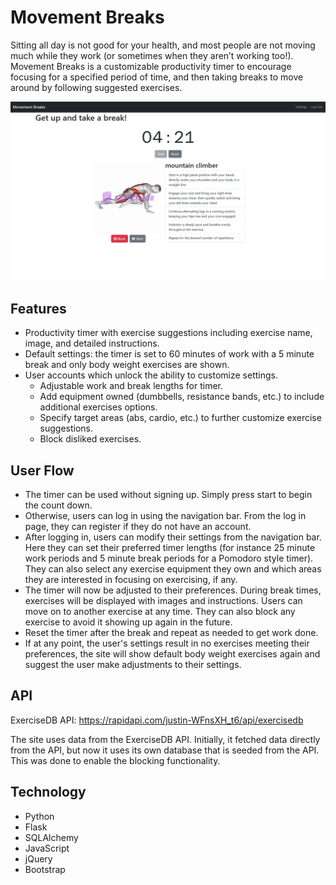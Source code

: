 # Movement Breaks
Sitting all day is not good for your health, and most people are not moving much while they work (or sometimes when they aren’t working too!). Movement Breaks is a customizable productivity timer to encourage focusing for a specified period of time, and then taking breaks to move around by following suggested exercises. 

![Image of Movement Breaks](project_info/screenshot.png "Movement Breaks")

## Features
* Productivity timer with exercise suggestions including exercise name, image, and detailed instructions. 
* Default settings: the timer is set to 60 minutes of work with a 5 minute break and only body weight exercises are shown. 
* User accounts which unlock the ability to customize settings.
    * Adjustable work and break lengths for timer.
    * Add equipment owned (dumbbells, resistance bands, etc.) to include additional exercises options.
    * Specify target areas (abs, cardio, etc.) to further customize exercise suggestions.
    * Block disliked exercises.

## User Flow
* The timer can be used without signing up. Simply press start to begin the count down.
* Otherwise, users can log in using the navigation bar. From the log in page, they can register if they do not have an account.
* After logging in, users can modify their settings from the navigation bar. Here they can set their preferred timer lengths (for instance 25 minute work periods and 5 minute break periods for a Pomodoro style timer). They can also select any exercise equipment they own and which areas they are interested in focusing on exercising, if any. 
* The timer will now be adjusted to their preferences. During break times, exercises will be displayed with images and instructions. Users can move on to another exercise at any time. They can also block any exercise to avoid it showing up again in the future. 
* Reset the timer after the break and repeat as needed to get work done. 
* If at any point, the user's settings result in no exercises meeting their preferences, the site will show default body weight exercises again and suggest the user make adjustments to their settings. 

## API
ExerciseDB API: https://rapidapi.com/justin-WFnsXH_t6/api/exercisedb

The site uses data from the ExerciseDB API. Initially, it fetched data directly from the API, but now it uses its own database that is seeded from the API. This was done to enable the blocking functionality. 

## Technology
* Python
* Flask
* SQLAlchemy
* JavaScript
* jQuery
* Bootstrap
